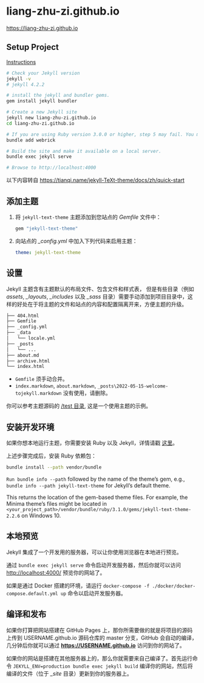 # liang-zhu-zi.github.io

<https://liang-zhu-zi.github.io>

## Setup Project

[Instructions](https://jekyllrb.com/docs/#instructions)

```bash
# Check your Jekyll version
jekyll -v
# jekyll 4.2.2

# install the jekyll and bundler gems.
gem install jekyll bundler

# Create a new Jekyll site
jekyll new liang-zhu-zi.github.io
cd liang-zhu-zi.github.io

# If you are using Ruby version 3.0.0 or higher, step 5 may fail. You may fix it by adding webrick to your dependencies:
bundle add webrick

# Build the site and make it available on a local server.
bundle exec jekyll serve

# Browse to http://localhost:4000
```

以下内容转自 <https://tianqi.name/jekyll-TeXt-theme/docs/zh/quick-start>

## 添加主题

1. 将 `jekyll-text-theme` 主题添加到您站点的 *Gemfile* 文件中：

   ```ruby
   gem "jekyll-text-theme"
   ```

2. 向站点的 *_config.yml* 中加入下列代码来启用主题：

   ```yaml
   theme: jekyll-text-theme
   ```

## 设置

Jekyll 主题含有主题默认的布局文件、包含文件和样式表， 但是有些目录（例如*assets*, *_layouts*, *_includes* 以及 *_sass* 目录）需要手动添加到项目目录中，这样的好处在于将主题的文件和站点的内容和配置隔离开来，方便主题的升级。

```bash
├── 404.html
├── Gemfile
├── _config.yml
├── _data
│   └── locale.yml
├── _posts
│   └── ...
├── about.md
├── archive.html
└── index.html
```

- `Gemfile` 须手动合并。
- `index.markdown`, `about.markdown`, `_posts\2022-05-15-welcome-tojekyll.markdown` 没有使用，请删除。


你可以参考主题源码的 [/test 目录](https://github.com/kitian616/jekyll-TeXt-theme/tree/master/test), 这是一个使用主题的示例。

## 安装开发环境

如果你想本地运行主题，你需要安装 Ruby 以及 Jekyll，详情请戳 [这里](https://jekyllrb.com/docs/installation/)。

上述步骤完成后，安装 Ruby 依赖包：

```bash
bundle install --path vendor/bundle
```

`Run bundle info --path` followed by the name of the theme’s gem, e.g., `bundle info --path jekyll-text-theme` for Jekyll’s default theme.

This returns the location of the gem-based theme files. For example, the Minima theme’s files might be located in `<your_project_path>/vendor/bundle/ruby/3.1.0/gems/jekyll-text-theme-2.2.6` on Windows 10.


## 本地预览

Jekyll 集成了一个开发用的服务器，可以让你使用浏览器在本地进行预览。

通过 `bundle exec jekyll serve` 命令启动开发服务器，然后你就可以访问 [http://localhost:4000/](http://localhost:4000/) 预览你的网站了。

如果是通过 Docker 搭建的环境，请运行 `docker-compose -f ./docker/docker-compose.default.yml up` 命令以启动开发服务器。

## 编译和发布

如果你打算把网站搭建在 GitHub Pages 上，那你所需要做的就是将项目的源码上传到 USERNAME.github.io 源码仓库的 master 分支，GitHub 会自动的编译，几分钟后你就可以通过 **https://USERNAME.github.io** 访问到你的网站了。

如果你的网站是搭建在其他服务器上的，那么你就需要来自己编译了。首先运行命令 `JEKYLL_ENV=production bundle exec jekyll build` 编译你的网站，然后将编译的文件（位于 *_site* 目录）更新到你的服务器上。
